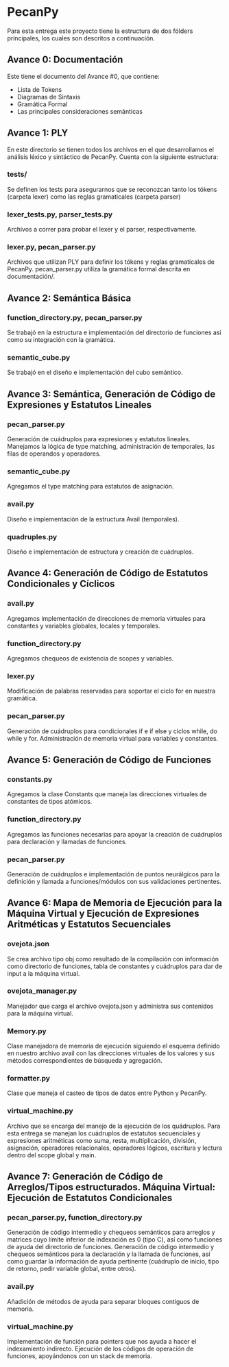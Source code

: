 # PecanPy

Para esta entrega este proyecto tiene la estructura de dos fólders 
principales, los cuales son descritos a continuación.

## Avance 0: Documentación
Este tiene el documento del Avance #0, que contiene:
- Lista de Tokens
- Diagramas de Sintaxis
- Gramática Formal
- Las principales consideraciones semánticas

## Avance 1: PLY
En este directorio se tienen todos los archivos en el que desarrollamos
el análisis léxico y sintáctico de PecanPy. Cuenta con la siguiente
estructura:

### tests/
Se definen los tests para asegurarnos que se reconozcan tanto los tókens
(carpeta lexer) como las reglas gramaticales (carpeta parser)

### lexer_tests.py, parser_tests.py
Archivos a correr para probar el lexer y el parser, respectivamente.

### lexer.py, pecan_parser.py
Archivos que utilizan PLY para definir los tókens y reglas gramaticales de PecanPy.
pecan_parser.py utiliza la gramática formal descrita en documentación/.

## Avance 2: Semántica Básica

### function_directory.py, pecan_parser.py
Se trabajó en la estructura e implementación del directorio de funciones así como su integración con la gramática.

### semantic_cube.py
Se trabajó en el diseño e implementación del cubo semántico.

## Avance 3: Semántica, Generación de Código de Expresiones y Estatutos Lineales

### pecan_parser.py
Generación de cuádruplos para expresiones y estatutos lineales. Manejamos la lógica de type matching, administración de temporales, las filas de operandos y operadores.

### semantic_cube.py
Agregamos el type matching para estatutos de asignación.

### avail.py
Diseño e implementación de la estructura Avail (temporales).

### quadruples.py
Diseño e implementación de estructura y creación de cuádruplos.

## Avance 4: Generación de Código de Estatutos Condicionales y Cíclicos

### avail.py
Agregamos implementación de direcciones de memoria virtuales para constantes y variables globales, locales y temporales.

### function_directory.py
Agregamos chequeos de existencia de scopes y variables.

### lexer.py
Modificación de palabras reservadas para soportar el ciclo for en nuestra gramática.

### pecan_parser.py
Generación de cuádruplos para condicionales if e if else y ciclos while, do while y for.
Administración de memoria virtual para variables y constantes.

## Avance 5: Generación de Código de Funciones

### constants.py
Agregamos la clase Constants que maneja las direcciones virtuales de constantes de tipos atómicos.

### function_directory.py
Agregamos las funciones necesarias para apoyar la creación de cuádruplos para declaración y llamadas de funciones.

### pecan_parser.py
Generación de cuádruplos e implementación de puntos neurálgicos para la definición y llamada a funciones/módulos con sus validaciones pertinentes.

## Avance 6: Mapa de Memoria de Ejecución para la Máquina Virtual y Ejecución de Expresiones Aritméticas y Estatutos Secuenciales

### ovejota.json
Se crea archivo tipo obj como resultado de la compilación con información como directorio de funciones, tabla de constantes y cuádruplos para dar de input a la máquina virtual.

### ovejota_manager.py
Manejador que carga el archivo ovejota.json y administra sus contenidos para la máquina virtual.

### Memory.py
Clase manejadora de memoria de ejecución siguiendo el esquema definido en nuestro archivo avail con las direcciones virtuales de los valores y sus métodos correspondientes de búsqueda y agregación.

### formatter.py
Clase que maneja el casteo de tipos de datos entre Python y PecanPy.

### virtual_machine.py
Archivo que se encarga del manejo de la ejecución de los quádruplos. Para esta entrega se manejan los cuádruplos de estatutos secuenciales y expresiones aritméticas como suma, resta, multiplicación, división, asignación, operadores relacionales, operadores lógicos, escritura y lectura dentro del scope global y main.

## Avance 7: Generación de Código de Arreglos/Tipos estructurados. Máquina Virtual: Ejecución de Estatutos Condicionales

### pecan_parser.py, function_directory.py
Generación de código intermedio y chequeos semánticos para arreglos y matrices cuyo límite inferior de indexación es 0 (tipo C), así como funciones de ayuda del directorio de funciones. Generación de código intermedio y chequeos semánticos para la declaración y la llamada de funciones, así como guardar la información de ayuda pertinente (cuádruplo de inicio, tipo de retorno, pedir variable global, entre otros). 

### avail.py
Añadición de métodos de ayuda para separar bloques contiguos de memoria.

### virtual_machine.py
Implementación de función para pointers que nos ayuda a hacer el indexamiento indirecto. Ejecución de los códigos de operación de funciones, apoyándonos con un stack de memoria.

